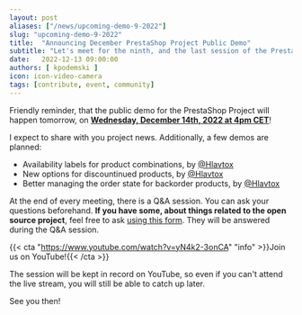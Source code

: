 ```yaml
---
layout: post
aliases: ["/news/upcoming-demo-9-2022"]
slug: "upcoming-demo-9-2022"
title:  "Announcing December PrestaShop Project Public Demo"
subtitle: "Let's meet for the ninth, and the last session of the PrestaShop project public demo in 2022"
date:   2022-12-13 09:00:00
authors: [ kpodemski ]
icon: icon-video-camera
tags: [contribute, event, community]
---
```


Friendly reminder, that the public demo for the PrestaShop Project will happen tomorrow, on [**Wednesday, December 14th, 2022 at 4pm CET**](https://www.youtube.com/watch?v=yN4k2-3onCA)!

I expect to share with you project news. Additionally, a few demos are planned:
- Availability labels for product combinations, by [@Hlavtox](https://github.com/Hlavtox)
- New options for discountinued products, by [@Hlavtox](https://github.com/Hlavtox)
- Better managing the order state for backorder products, by [@Hlavtox](https://github.com/Hlavtox)

At the end of every meeting, there is a Q&A session. You can ask your questions beforehand.
**If you have some, about things related to the open source project**, feel free to ask [using this form](https://forms.gle/FWazuZnXBtFPauFZ7). They will be answered during the Q&A session.

{{< cta "https://www.youtube.com/watch?v=yN4k2-3onCA" "info" >}}Join us on YouTube!{{< /cta >}}

The session will be kept in record on YouTube, so even if you can't attend the live stream, you will still be able to catch up later.

See you then!
